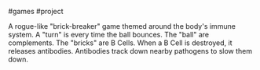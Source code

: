 #games #project

A rogue-like "brick-breaker" game themed around the body's immune system.
A "turn" is every time the ball bounces.
The "ball" are complements.
The "bricks" are B Cells.
When a B Cell is destroyed, it releases antibodies.
Antibodies track down nearby pathogens to slow them down.
